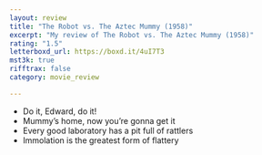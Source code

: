 ```yaml
---
layout: review
title: "The Robot vs. The Aztec Mummy (1958)"
excerpt: "My review of The Robot vs. The Aztec Mummy (1958)"
rating: "1.5"
letterboxd_url: https://boxd.it/4uI7T3
mst3k: true
rifftrax: false
category: movie_review

---
```


* Do it, Edward, do it!
* Mummy’s home, now you’re gonna get it
* Every good laboratory has a pit full of rattlers
* Immolation is the greatest form of flattery